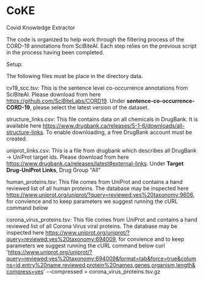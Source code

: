 # CoKE
Covid Knowledge Extractor


The code is organized to help work through the filtering process of the CORD-19 annotations from SciBiteAI. Each step relies on the previous script in the process having been completed.

Setup:

The following files must be place in the directory data.

cv19_scc.tsv: This is the sentence level co-occurrence annotations from SciBiteAI. Please download from here https://github.com/SciBiteLabs/CORD19. Under <b>sentence-co-occurrence-CORD-19</b>, please select the latest version of the dataset.

structure_links.csv: This file contains data on all chemicals in DrugBank. It is available here https://www.drugbank.ca/releases/5-1-6/downloads/all-structure-links. To enable downloading, a free DrugBank account must be created.

uniprot_links.csv: This is a file from drugbank which describes all DrugBank -> UniProt target ids. Please download from here https://www.drugbank.ca/releases/latest#external-links. Under <b>Target Drug-UniProt Links</b>, Drug Group "All"

human_proteins.tsv: This file comes from UniProt and contains a hand reviewed list of all human proteins. The database may be inspected here https://www.uniprot.org/uniprot/?query=reviewed:yes%20taxonomy:9606, for convience and to keep parameters we suggest running the cURL command below

corona_virus_proteins.tsv: This file comes from UniProt and contains a hand reviewed list of all Corona Virus viral proteins. The database may be inspected here https://www.uniprot.org/uniprot/?query=reviewed:yes%20taxonomy:694009, for convience and to keep parameters we suggest running the cURL command below
curl 'https://www.uniprot.org/uniprot/?query=reviewed:yes%20taxonomy:694009&format=tab&force=true&columns=id,entry%20name,reviewed,protein%20names,genes,organism,length&compress=yes'   --compressed > corona_virus_proteins.tsv.gz
